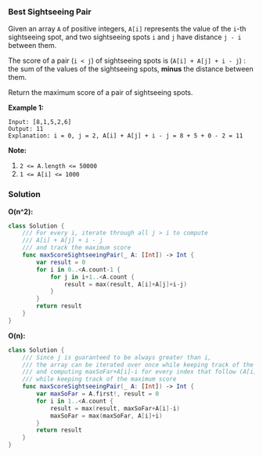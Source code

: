 
### Best Sightseeing Pair

Given an array `A` of positive integers, `A[i]` represents the value of the `i`-th sightseeing spot, and two sightseeing spots `i` and `j` have distance `j - i` between them.

The score of a pair (`i < j`) of sightseeing spots is (`A[i] + A[j] + i - j`) : the sum of the values of the sightseeing spots, __minus__ the distance between them.

Return the maximum score of a pair of sightseeing spots.

__Example 1:__
```
Input: [8,1,5,2,6]
Output: 11
Explanation: i = 0, j = 2, A[i] + A[j] + i - j = 8 + 5 + 0 - 2 = 11
```

__Note:__
1. `2 <= A.length <= 50000`
2. `1 <= A[i] <= 1000`

### Solution
__O(n^2):__
```Swift
class Solution {
    /// For every i, iterate through all j > i to compute 
    /// A[i] + A[j] + i - j
    /// and track the maximum score
    func maxScoreSightseeingPair(_ A: [Int]) -> Int {
        var result = 0
        for i in 0..<A.count-1 {
            for j in i+1..<A.count {
                result = max(result, A[i]+A[j]+i-j)
            }
        }
        return result
    }
}
```
__O(n):__
```Swift
class Solution {
    /// Since j is guaranteed to be always greater than i,
    /// the array can be iterated over once while keeping track of the maximum A[i]+i (maxSoFar)
    /// and computing maxSoFar+A[i]-i for every index that follow (A[i]+A[j]+i-j = (A[i]+i)+(A[j]-j)), 
    /// while keeping track of the maximum score
    func maxScoreSightseeingPair(_ A: [Int]) -> Int {
        var maxSoFar = A.first!, result = 0
        for i in 1..<A.count {
            result = max(result, maxSoFar+A[i]-i)
            maxSoFar = max(maxSoFar, A[i]+i)
        }
        return result
    }
}
```
